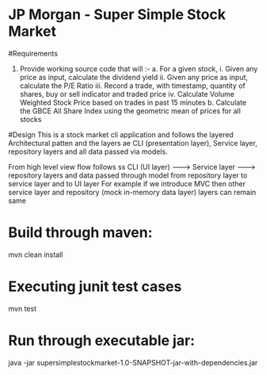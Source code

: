 # JP Morgan - Super Simple Stock Market

#Requirements
1. Provide working source code that will :-
a.	For a given stock,
i.	Given any price as input, calculate the dividend yield
ii.	Given any price as input,  calculate the P/E Ratio
iii.	Record a trade, with timestamp, quantity of shares, buy or sell indicator and traded price
iv.	Calculate Volume Weighted Stock Price based on trades in past 15 minutes
b.	Calculate the GBCE All Share Index using the geometric mean of prices for all stocks

#Design
This is a stock market cli application and follows the layered Architectural patten and the layers ae CLI (presentation layer), Service layer, repository layers and all data passed via models.

From high level view flow follows ss CLI (UI layer) ---> Service layer ---> repository layers and data passed through model from repository layer to service layer and to UI layer
For example if we introduce MVC then other service layer and repository (mock in-memory data layer) layers can remain same
# Build through maven:
mvn clean install

# Executing junit test cases
mvn test

# Run through executable jar:
java -jar supersimplestockmarket-1.0-SNAPSHOT-jar-with-dependencies.jar






